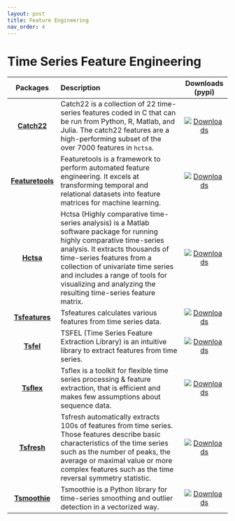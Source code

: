 ```yaml
---
layout: post
title: Feature Engineering
nav_order: 4
---
```

# Time Series Feature Engineering


| Packages | Description | Downloads (pypi) |
|:--:|:--|:--:|
|   **[Catch22]**    | Catch22 is a collection of 22 time-series features coded in C that can be run from Python, R, Matlab, and Julia. The catch22 features are a high-performing subset of the over 7000 features in `hctsa`.                                                                                                                          |                                                                                                                                                                   [![Downloads](https://static.pepy.tech/badge/catch22)](https://pepy.tech/project/catch22)                                                                                                                                                                   |
| **[Featuretools]** | Featuretools is a framework to perform automated feature engineering. It excels at transforming temporal and relational datasets into feature matrices for machine learning.                                                                                                                                                      |                                                                                                                                                              [![Downloads](https://static.pepy.tech/badge/featuretools)](https://pepy.tech/project/featuretools)                                                                                                                                                              |
|    **[Hctsa]**     | Hctsa (Highly comparative time-series analysis) is a Matlab software package for running highly comparative time-series analysis. It extracts thousands of time-series features from a collection of univariate time series and includes a range of tools for visualizing and analyzing the resulting time-series feature matrix. |                                                                                                                                                                     [![Downloads](https://static.pepy.tech/badge/hctsa)](https://pepy.tech/project/hctsa)                                                                                                                                                                     |
|  **[Tsfeatures]**  | Tsfeatures calculates various features from time series data.                                                                                                                                                                                                                                                                     |                                                                                                                                                                [![Downloads](https://static.pepy.tech/badge/tsfeatures)](https://pepy.tech/project/tsfeatures)                                                                                                                                                                |
|    **[Tsfel]**     | TSFEL (Time Series Feature Extraction Library) is an intuitive library to extract features from time series.                                                                                                                                                                                                                      |                                                                                                                                                                     [![Downloads](https://static.pepy.tech/badge/tsfel)](https://pepy.tech/project/tsfel)                                                                                                                                                                     |
|    **[Tsflex]**    | Tsflex is a toolkit for flexible time series processing & feature extraction, that is efficient and makes few assumptions about sequence data.                                                                                                                                                                                    |                                                                                                                                                                    [![Downloads](https://static.pepy.tech/badge/tsflex)](https://pepy.tech/project/tsflex)                                                                                                                                                                    |
|   **[Tsfresh]**    | Tsfresh automatically extracts 100s of features from time series. Those features describe basic characteristics of the time series such as the number of peaks, the average or maximal value or more complex features such as the time reversal symmetry statistic.                                                               |                                                                                                                                                                   [![Downloads](https://static.pepy.tech/badge/tsfresh)](https://pepy.tech/project/tsfresh)                                                                                                                                                                   |
|  **[Tsmoothie]**   | Tsmoothie is a Python library for time-series smoothing and outlier detection in a vectorized way.                                                                                                                                                                                                                                |                                                                                                                                                                 [![Downloads](https://static.pepy.tech/badge/tsmoothie)](https://pepy.tech/project/tsmoothie)                                                                                                                                                                 |


[Catch22]: https://github.com/DynamicsAndNeuralSystems/catch22
[Featuretools]: https://github.com/alteryx/featuretools
[Hctsa]: https://github.com/benfulcher/hctsa
[Tsfeatures]: https://github.com/Nixtla/tsfeatures
[Tsfel]: https://github.com/fraunhoferportugal/tsfel
[Tsflex]: https://github.com/predict-idlab/tsflex
[Tsfresh]: https://github.com/blue-yonder/tsfresh
[Tsmoothie]: https://github.com/cerlymarco/tsmoothie





